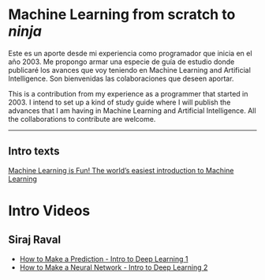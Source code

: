 # Machine Learning from scratch to *ninja*
Este es un aporte desde mi experiencia como programador que inicia en el año 2003. Me propongo armar una especie de guía de estudio donde publicaré los avances que voy teniendo en Machine Learning and Artificial Intelligence. Son bienvenidas las colaboraciones que deseen aportar.

This is a contribution from my experience as a programmer that started in 2003. I intend to set up a kind of study guide where I will publish the advances that I am having in Machine Learning and Artificial Intelligence. All the collaborations to contribute are welcome.

---
## Intro texts
[Machine Learning is Fun! The world’s easiest introduction to Machine Learning](https://medium.com/@ageitgey/machine-learning-is-fun-80ea3ec3c471#.gome4aeut)

# Intro Videos
## Siraj Raval
* [How to Make a Prediction - Intro to Deep Learning 1](https://www.youtube.com/watch?v=vOppzHpvTiQ)
* [How to Make a Neural Network - Intro to Deep Learning 2](https://www.youtube.com/watch?v=p69khggr1Jo)
